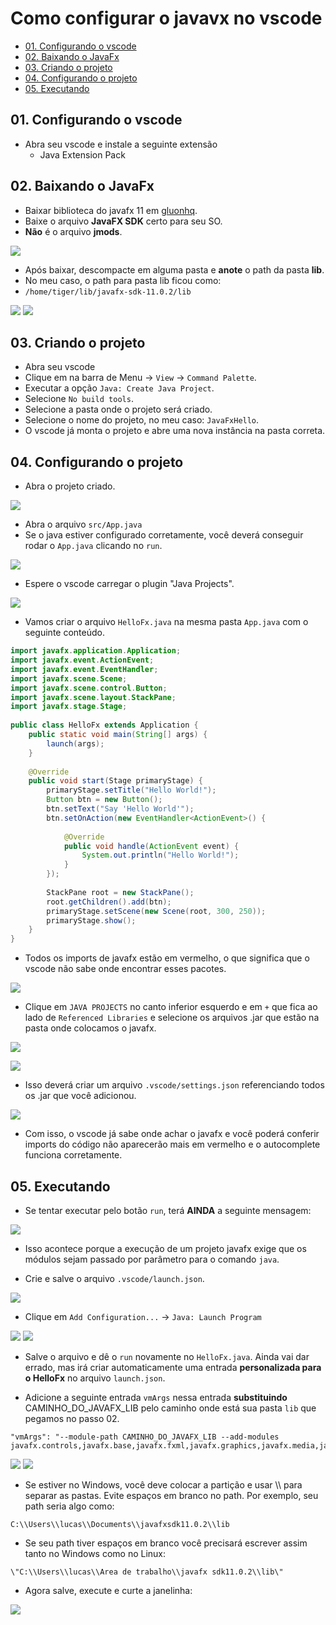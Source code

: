 # Como configurar o javavx no vscode

<!--TOC_BEGIN-->
- [01. Configurando o vscode](#01-configurando-o-vscode)
- [02. Baixando o JavaFx](#02-baixando-o-javafx)
- [03. Criando o projeto](#03-criando-o-projeto)
- [04. Configurando o projeto](#04-configurando-o-projeto)
- [05. Executando](#05-executando)
<!--TOC_END-->

## 01. Configurando o vscode

- Abra seu vscode e instale a seguinte extensão
  - Java Extension Pack

## 02. Baixando o JavaFx
- Baixar biblioteca do javafx 11 em [gluonhq](https://gluonhq.com/products/javafx/).
- Baixe o arquivo **JavaFX SDK** certo para seu SO.
- **Não** é o arquivo **jmods**.

![](imgs/download.png)

- Após baixar, descompacte em alguma pasta e **anote** o path da pasta **lib**.
- No meu caso, o path para pasta lib ficou como:
- `/home/tiger/lib/javafx-sdk-11.0.2/lib`

![](imgs/pasta_lib.png)
![](imgs/pasta_win.png)


## 03. Criando o projeto

- Abra seu vscode
- Clique em na barra de Menu -> `View` -> `Command Palette`.
- Executar a opção `Java: Create Java Project`.
- Selecione `No build tools`.
- Selecione a pasta onde o projeto será criado.
- Selecione o nome do projeto, no meu caso: `JavaFxHello`.
- O vscode já monta o projeto e abre uma nova instância na pasta correta.

## 04. Configurando o projeto
- Abra o projeto criado.

![](imgs/abrir_projeto.png)
- Abra o arquivo `src/App.java`
- Se o java estiver configurado corretamente, você deverá conseguir rodar o `App.java` clicando no `run`.

![](imgs/basic_run.png)
- Espere o vscode carregar o plugin "Java Projects".

![](imgs/extensao.png)

- Vamos criar o arquivo `HelloFx.java` na mesma pasta `App.java` com o seguinte conteúdo.

```java
import javafx.application.Application;
import javafx.event.ActionEvent;
import javafx.event.EventHandler;
import javafx.scene.Scene;
import javafx.scene.control.Button;
import javafx.scene.layout.StackPane;
import javafx.stage.Stage;
 
public class HelloFx extends Application {
    public static void main(String[] args) {
        launch(args);
    }
    
    @Override
    public void start(Stage primaryStage) {
        primaryStage.setTitle("Hello World!");
        Button btn = new Button();
        btn.setText("Say 'Hello World'");
        btn.setOnAction(new EventHandler<ActionEvent>() {
 
            @Override
            public void handle(ActionEvent event) {
                System.out.println("Hello World!");
            }
        });
        
        StackPane root = new StackPane();
        root.getChildren().add(btn);
        primaryStage.setScene(new Scene(root, 300, 250));
        primaryStage.show();
    }
}
```
- Todos os imports de javafx estão em vermelho, o que significa que o vscode não sabe onde encontrar esses pacotes.

![](imgs/vermelho.png)

- Clique em `JAVA PROJECTS` no canto inferior esquerdo e em `+` que fica ao lado de `Referenced Libraries` e selecione os arquivos .jar que estão na pasta onde colocamos o javafx.

![](imgs/plus.png)

![](imgs/jars.png)

- Isso deverá criar um arquivo `.vscode/settings.json` referenciando todos os .jar que você adicionou.

![](imgs/libs_instaladas.png)

- Com isso, o vscode já sabe onde achar o javafx e você poderá conferir imports do código não aparecerão mais em vermelho e o autocomplete funciona corretamente.

## 05. Executando
- Se tentar executar pelo botão `run`, terá **AINDA** a seguinte mensagem: 

![](imgs/run_pre.png)

- Isso acontece porque a execução de um projeto javafx exige que os módulos sejam passado por parâmetro para o comando `java`.

- Crie e salve o arquivo `.vscode/launch.json`.

![](imgs/launch.png)

- Clique em `Add Configuration...` -> `Java: Launch Program`

![](imgs/setup_launch.png)
![](imgs/setup_launch2.png)
- Salve o arquivo e dê o `run` novamente no `HelloFx.java`. Ainda vai dar errado, mas irá criar automaticamente uma entrada **personalizada para o HelloFx** no arquivo `launch.json`.

- Adicione a seguinte entrada `vmArgs` nessa entrada **substituindo** CAMINHO_DO_JAVAFX_LIB pelo caminho onde está sua pasta `lib` que pegamos no passo 02.

```
"vmArgs": "--module-path CAMINHO_DO_JAVAFX_LIB --add-modules javafx.controls,javafx.base,javafx.fxml,javafx.graphics,javafx.media,javafx.web",
```

![](imgs/vmargs.png)
![](imgs/win.png)

- Se estiver no Windows, você deve colocar a partição e usar \\\\ para separar as pastas. Evite espaços em branco no path. Por exemplo, seu path seria algo como:
```
C:\\Users\\lucas\\Documents\\javafxsdk11.0.2\\lib
```
- Se seu path tiver espaços em branco você precisará escrever assim tanto no Windows como no Linux:
```
\"C:\\Users\\lucas\\Area de trabalho\\javafx sdk11.0.2\\lib\"
```

- Agora salve, execute e curte a janelinha:

![](imgs/janela.png)

